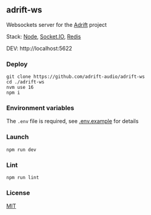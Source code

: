 ## adrift-ws

Websockets server for the [Adrift](https://github.com/adrift-audio/adrift-desktop) project

Stack: [Node](https://nodejs.org), [Socket.IO](https://socket.io), [Redis](https://www.npmjs.com/package/redis)

DEV: http://localhost:5622

### Deploy

```shell script
git clone https://github.com/adrift-audio/adrift-ws
cd ./adrift-ws
nvm use 16
npm i
```

### Environment variables

The `.env` file is required, see [.env.example](.env.example) for details

### Launch

```shell script
npm run dev
```

### Lint

```shell script
npm run lint
```

### License

[MIT](LICENSE.md)
